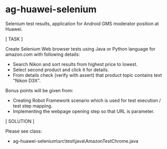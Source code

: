 # ag-huawei-selenium
Selenium test results, application for Android GMS moderator position at Huawei.

[ TASK ]

Create Selenium Web browser tests using Java or Python language for amazon.com with following details:
- Search Nikon and sort results from highest price to lowest.
- Select second product and click it for details.
- From details check (verify with assert) that product topic contains text "Nikon D3X".

Bonus points will be given from:
- Creating Robot Framework scenario which is used for test execution / test step mapping.
- Implementing the webpage opening step so that URL is parameter.

[ SOLUTION ]

Please see class:
- ag-huawei-selenium\src\test\java\AmazonTestChrome.java
